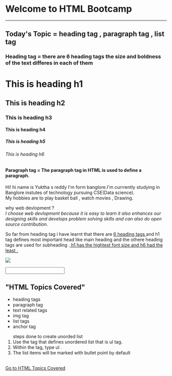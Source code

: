 <!-- Assignment 1 -->
<h1>Welcome to HTML Bootcamp</h1>
<hr></hr>
<h2>Today's Topic =  heading tag , paragraph tag , list tag</h2>
<h3>Heading tag = there are 6 heading  tags the size and boldness of the text differes in each of them 
    <h1>This is heading h1</h1>
    <h2>This is heading h2</h2>
    <h3>This is heading h3</h3>
    <h4>This is heading h4</h4>
    <h5>This is heading h5</h5>
    <h6>This is heading h6</h6></h3>
<h4>Paragraph tag = The paragraph tag in HTML is used to define a paragraph. </h4>


<!-- Assignment 2 , 3 , 4-->
<p> Hi! hi name is Yuktha s reddy I'm form banglore.I'm currrently studying in Banglore instutes of technology pursuing CSE(Data science).<br>
My hobbies are to play basket ball , watch movies , Drawing. </p>

<p>why web devlopment ?<br>
    <i>I choose web devlopment because it is easy to learn it also enhances our designing skills and develops problem solving skills and can also do open source contribution.</i></p>  

<p>So far from heading tag i have learnt that  there are <u>6 heading  tags </u>and h1 tag defines most important head like main heading and the othere heading tags are used for subheading .<u> h1 has the hightest font size and h6 had the least .</u> </p>

<img src="https://static.javatpoint.com/definition/images/html-definition6.png"></img> <br>

<input type="text">

<!-- Assignment5 5 -->
 <h2>"HTML Topics Covered"</h2>

 <ul>
    <li>heading tags</li>
    <li>paragraph tag</li>
    <li>text related tags</li>
    <li>img tag</li>
    <li>list tags</li>
    <li>anchor tag</li>
</ul>

<ol>steps done to create unorded list
<li>Use the tag that defines unordered list that is ul tag.</li>
<li>Within the tag, type ul .</li>
<li>The list items will be marked with bullet point by default</li>
</ol>

<!-- Assignment 6 -->
 <a href="Visit My Favorite Website"></a>

 <br>
 <a href="#html-topics-covered">Go to HTML Topics Covered</a>
